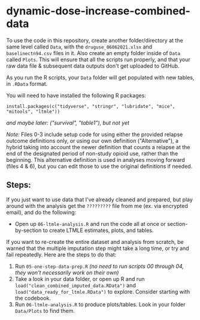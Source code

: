 # dynamic-dose-increase-combined-data

To use the code in this repository, create another folder/directory at the same level called `Data`, with the `druguse_06062021.xlsx` and `baselinectn94.csv` files in it. Also create an empty folder inside of `Data` called `Plots`. This will ensure that all the scripts run properly, and that your raw data file & subsequent data outputs don't get uploaded to GitHub.

As you run the R scripts, your `Data` folder will get populated with new tables, in `.RData` format.

You will need to have installed the following R packages:

`install.packages(c("tidyverse", "stringr", "lubridate", "mice", "mitools", "ltmle"))`

*and maybe later: ("survival", "table1"), but not yet*

*Note:* Files 0-3 include setup code for using either the provided relapse outcome definitions only, or using our own definition ("Alternative"), a hybrid taking into account the newer definition that counts a relapse at the end of the designated period of non-study opioid use, rather than the beginning. This alternative definition is used in analyses moving forward (files 4 & 6), but you can edit those to use the original definitions if needed.

## Steps:

If you just want to use data that I've already cleaned and prepared, but play around with the analysis get the `?????????` file from me (ex. via encrypted email), and do the following:

* Open up `06-ltmle-analysis.R` and run the code all at once or section-by-section to create LTMLE estimates, plots, and tables.


If you want to re-create the entire dataset and analysis from scratch, be warned that the multiple imputation step might take a long time, or try and fail repeatedly. Here are the steps to do that:

1. Run `05-one-step-data-prep.R` *(no need to run scripts 00 through 04, they won't necessarily work on their own)*
2. Take a look in your data folder, or open up R and run `load("clean_combined_imputed_data.RData")` and `load("data_ready_for_ltmle.RData")` to explore. Consider starting with the codebook.
3. Run `06-ltmle-analysis.R` to produce plots/tables. Look in your folder `Data/Plots` to find them.
